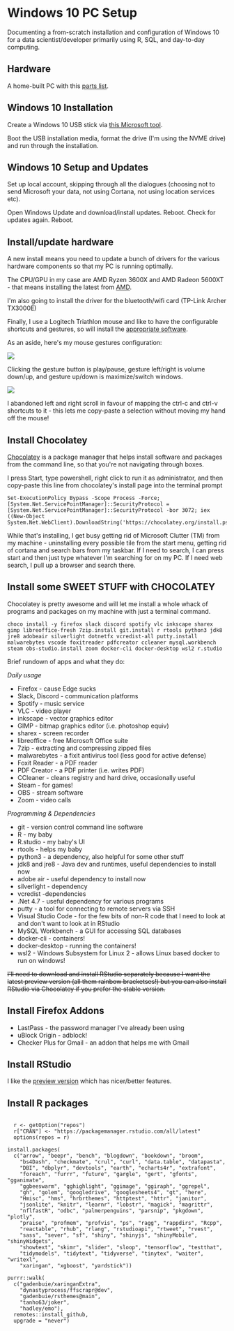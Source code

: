 # Windows 10 PC Setup

Documenting a from-scratch installation and configuration of Windows 10 for a data scientist/developer primarily using R, SQL, and day-to-day computing. 

## Hardware

A home-built PC with this [parts list](https://ca.pcpartpicker.com/list/fqnDht).

## Windows 10 Installation

Create a Windows 10 USB stick via [this Microsoft tool](https://support.microsoft.com/en-us/windows/create-installation-media-for-windows-99a58364-8c02-206f-aa6f-40c3b507420d). 

Boot the USB installation media, format the drive (I'm using the NVME drive) and run through the installation. 

## Windows 10 Setup and Updates

Set up local account, skipping through all the dialogues (choosing not to send Microsoft your data, not using Cortana, not using location services etc). 

Open Windows Update and download/install updates. Reboot. Check for updates again. Reboot.

## Install/update hardware

A new install means you need to update a bunch of drivers for the various hardware components so that my PC is running optimally. 

The CPU/GPU in my case are AMD Ryzen 3600X and AMD Radeon 5600XT - that means installing the latest from [AMD](https://www.amd.com/en/support). 

I'm also going to install the driver for the bluetooth/wifi card (TP-Link Archer TX3000E)

Finally, I use a Logitech Triathlon mouse and like to have the configurable shortcuts and gestures, so will install the [appropriate software](https://www.logitech.com/en-ca/product/options).

As an aside, here's my mouse gestures configuration: 

![](https://i.imgur.com/Nw4VZII.png)

Clicking the gesture button is play/pause, gesture left/right is volume down/up, and gesture up/down is maximize/switch windows. 

![](https://i.imgur.com/i2mwciv.png)

I abandoned left and right scroll in favour of mapping the ctrl-c and ctrl-v shortcuts to it - this lets me copy-paste a selection without moving my hand off the mouse!


## Install Chocolatey

[Chocolatey](https://chocolatey.org/install) is a package manager that helps install software and packages from the command line, so that you're not navigating through boxes. 

I press Start, type powershell, right click to run it as administrator, and then copy-paste this line from chocolatey's install page into the terminal prompt

```
Set-ExecutionPolicy Bypass -Scope Process -Force; [System.Net.ServicePointManager]::SecurityProtocol = [System.Net.ServicePointManager]::SecurityProtocol -bor 3072; iex ((New-Object System.Net.WebClient).DownloadString('https://chocolatey.org/install.ps1'))
```

While that's installing, I get busy getting rid of Microsoft Clutter (TM) from my machine - uninstalling every possible tile from the start menu, getting rid of cortana and search bars from my taskbar. If I need to search, I can press start and then just type whatever I'm searching for on my PC. If I need web search, I pull up a browser and search there. 

## Install some SWEET STUFF with CHOCOLATEY

Chocolatey is pretty awesome and will let me install a whole whack of programs and packages on my machine with just a terminal command. 

```
choco install -y firefox slack discord spotify vlc inkscape sharex gimp libreoffice-fresh 7zip.install git.install r rtools python3 jdk8 jre8 adobeair silverlight dotnetfx vcredist-all putty.install malwarebytes vscode foxitreader pdfcreator ccleaner mysql.workbench steam obs-studio.install zoom docker-cli docker-desktop wsl2 r.studio
```

Brief rundown of apps and what they do:

*Daily usage*

- Firefox - cause Edge sucks
- Slack, Discord - communication platforms
- Spotify - music service
- VLC - video player
- inkscape - vector graphics editor
- GIMP - bitmap graphics editor (i.e. photoshop equiv)
- sharex - screen recorder
- libreoffice - free Microsoft Office suite
- 7zip - extracting and compressing zipped files
- malwarebytes - a fixit antivirus tool (less good for active defense)
- Foxit Reader - a PDF reader
- PDF Creator - a PDF printer (i.e. writes PDF)
- CCleaner - cleans registry and hard drive, occasionally useful
- Steam - for games!
- OBS - stream software
- Zoom - video calls

*Programming & Dependencies*

- git - version control command line software
- R - my baby
- R.studio - my baby's UI
- rtools - helps my baby
- python3 - a dependency, also helpful for some other stuff
- jdk8 and jre8 - Java dev and runtimes, useful dependencies to install now
- adobe air - useful dependency to install now
- silverlight - dependency
- vcredist -dependencies
- .Net 4.7 - useful dependency for various programs
- putty - a tool for connecting to remote servers via SSH
- Visual Studio Code - for the few bits of non-R code that I need to look at and don't want to look at in RStudio
- MySQL Workbench - a GUI for accessing SQL databases
- docker-cli - containers!
- docker-desktop - running the containers!
- wsl2 - Windows Subsystem for Linux 2 - allows Linux based docker to run on windows!

~~I'll need to download and install RStudio separately because I want the latest preview version (all them rainbow bracketses!) but you can also install RStudio via Chocolatey if you prefer the stable version.~~

## Install Firefox Addons

- LastPass - the password manager I've already been using
- uBlock Origin - adblock!
- Checker Plus for Gmail - an addon that helps me with Gmail

## Install RStudio

I like the [preview version](https://rstudio.com/products/rstudio/download/preview/) which has nicer/better features. 

## Install R packages

```

  r <- getOption("repos")
  r["CRAN"] <- "https://packagemanager.rstudio.com/all/latest"
  options(repos = r)

install.packages(
  c("arrow", "beepr", "bench", "blogdown", "bookdown", "broom", 
    "bs4Dash", "checkmate", "crul", "curl", "data.table", "datapasta", 
    "DBI", "dbplyr", "devtools", "earth", "echarts4r", "extrafont", 
    "foreach", "furrr", "future", "gargle", "gert", "gfonts", "gganimate", 
    "ggbeeswarm", "gghighlight", "ggimage", "ggiraph", "ggrepel", 
    "gh", "golem", "googledrive", "googlesheets4", "gt", "here", 
    "Hmisc", "hms", "hrbrthemes", "httptest", "httr", "janitor", 
    "jsonlite", "knitr", "learnr", "lobstr", "magick", "magrittr", 
    "nflfastR", "odbc", "palmerpenguins", "parsnip", "pkgdown", "plotly", 
    "praise", "profmem", "profvis", "ps", "ragg", "rappdirs", "Rcpp", 
    "reactable", "rhub", "rlang", "rstudioapi", "rtweet", "rvest", 
    "sass", "sever", "sf", "shiny", "shinyjs", "shinyMobile", "shinyWidgets", 
    "showtext", "skimr", "slider", "sloop", "tensorflow", "testthat", 
    "tidymodels", "tidytext", "tidyverse", "tinytex", "waiter", "writexl", 
    "xaringan", "xgboost", "yardstick"))

purrr::walk(
  c("gadenbuie/xaringanExtra",
    "dynastyprocess/ffscrapr@dev",
    "gadenbuie/rsthemes@main",
    "tanho63/joker",
    "hadley/emo"),
  remotes::install_github,
  upgrade = "never")
```
